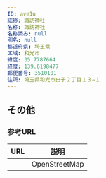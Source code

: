 ```yaml
---
ID: ave1u
総称: 諏訪神社
名称: 諏訪神社
名称読み: null
別名: null
都道府県: 埼玉県
区域: 和光市
緯度: 35.7787664
経度: 139.6198477
郵便番号: 3510101
住所: 埼玉県和光市白子２丁目１３−１
---
```


## その他

### 参考URL

| URL | 説明          |
| --- | ------------- |
|     | OpenStreetMap |
